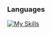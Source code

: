 ### Languages
[![My Skills](https://skillicons.dev/icons?i=java,py,js,html,css)](https://skillicons.dev)
<br>

